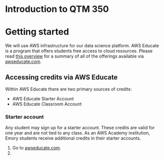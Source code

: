 Introduction to QTM 350
====

# Getting started

We will use AWS infrastructure for our data science platform. AWS Educate is a program that offers students free access to cloud resources. Please read [this overview](AWSEducateOverview.pdf) for a summary of all of the offerings available via [awseducate.com](awseducate.com).

## Accessing credits via AWS Educate
Within AWS Educate there are two primary sources of credits:
* AWS Educate Starter Account
* AWS Educate Classroom Account

### Starter account
Any student may sign up for a starter account. These credits are valid for one year and are not tied to any class. As an AWS Academy institution, Emory students receive additional credits in their starter accounts.
1. Go to [awseducate.com](awseducate.com).
2. 